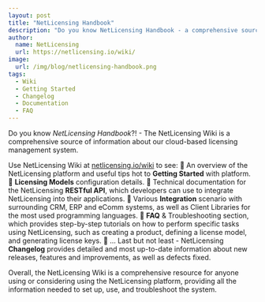 ```yaml
---
layout: post
title: "NetLicensing Handbook"
description: "Do you know NetLicensing Handbook - a comprehensive source of information about our cloud-based licensing management system"
author:
  name: NetLicensing
  url: https://netlicensing.io/wiki/
image:
  url: /img/blog/netlicensing-handbook.png
tags:
  - Wiki
  - Getting Started
  - Changelog
  - Documentation
  - FAQ
---
```


Do you know *NetLicensing Handbook*?! - The NetLicensing Wiki is a comprehensive source of information about our cloud-based licensing management system.

Use NetLicensing Wiki at [netlicensing.io/wiki](https://netlicensing.io/wiki/) to see:
🔸 An overview of the NetLicensing platform and useful tips hot to **Getting Started** with platform.
🔸 **Licensing Models** configuration details.
🔸 Technical documentation for the NetLicensing **RESTful API**, which developers can use to integrate NetLicensing into their applications.
🔸 Various **Integration** scenario with surrounding CRM, ERP and eComm systems, as well as Client Libraries for the most used programming languages.
🔸 **FAQ** & Troubleshooting section, which provides step-by-step tutorials on how to perform specific tasks using NetLicensing, such as creating a product, defining a license model, and generating license keys.
🔸 ... Last but not least - NetLicensing **Changelog** provides detailed and most up-to-date information about new releases, features and improvements, as well as defects fixed.

Overall, the NetLicensing Wiki is a comprehensive resource for anyone using or considering using the NetLicensing platform, providing all the information needed to set up, use, and troubleshoot the system.